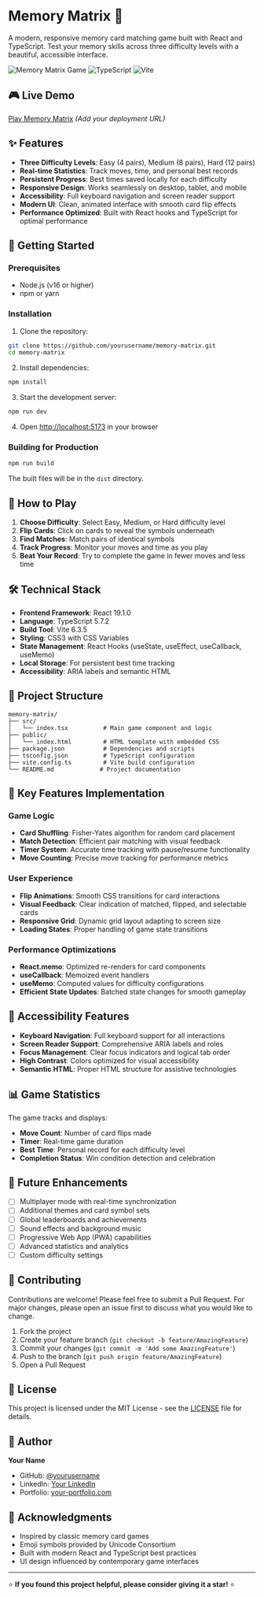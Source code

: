 # Memory Matrix 🧠

A modern, responsive memory card matching game built with React and TypeScript. Test your memory skills across three difficulty levels with a beautiful, accessible interface.

![Memory Matrix Game](https://img.shields.io/badge/React-19.1.0-blue) ![TypeScript](https://img.shields.io/badge/TypeScript-5.7.2-blue) ![Vite](https://img.shields.io/badge/Vite-6.3.5-green)

## 🎮 Live Demo

[Play Memory Matrix](your-deployed-url-here) *(Add your deployment URL)*

## ✨ Features

- **Three Difficulty Levels**: Easy (4 pairs), Medium (8 pairs), Hard (12 pairs)
- **Real-time Statistics**: Track moves, time, and personal best records
- **Persistent Progress**: Best times saved locally for each difficulty
- **Responsive Design**: Works seamlessly on desktop, tablet, and mobile
- **Accessibility**: Full keyboard navigation and screen reader support
- **Modern UI**: Clean, animated interface with smooth card flip effects
- **Performance Optimized**: Built with React hooks and TypeScript for optimal performance

## 🚀 Getting Started

### Prerequisites

- Node.js (v16 or higher)
- npm or yarn

### Installation

1. Clone the repository:
```bash
git clone https://github.com/yourusername/memory-matrix.git
cd memory-matrix
```

2. Install dependencies:
```bash
npm install
```

3. Start the development server:
```bash
npm run dev
```

4. Open [http://localhost:5173](http://localhost:5173) in your browser

### Building for Production

```bash
npm run build
```

The built files will be in the `dist` directory.

## 🎯 How to Play

1. **Choose Difficulty**: Select Easy, Medium, or Hard difficulty level
2. **Flip Cards**: Click on cards to reveal the symbols underneath
3. **Find Matches**: Match pairs of identical symbols
4. **Track Progress**: Monitor your moves and time as you play
5. **Beat Your Record**: Try to complete the game in fewer moves and less time

## 🛠️ Technical Stack

- **Frontend Framework**: React 19.1.0
- **Language**: TypeScript 5.7.2
- **Build Tool**: Vite 6.3.5
- **Styling**: CSS3 with CSS Variables
- **State Management**: React Hooks (useState, useEffect, useCallback, useMemo)
- **Local Storage**: For persistent best time tracking
- **Accessibility**: ARIA labels and semantic HTML

## 📁 Project Structure

```
memory-matrix/
├── src/
│   └── index.tsx          # Main game component and logic
├── public/
│   └── index.html         # HTML template with embedded CSS
├── package.json           # Dependencies and scripts
├── tsconfig.json          # TypeScript configuration
├── vite.config.ts         # Vite build configuration
└── README.md             # Project documentation
```

## 🎨 Key Features Implementation

### Game Logic
- **Card Shuffling**: Fisher-Yates algorithm for random card placement
- **Match Detection**: Efficient pair matching with visual feedback
- **Timer System**: Accurate time tracking with pause/resume functionality
- **Move Counting**: Precise move tracking for performance metrics

### User Experience
- **Flip Animations**: Smooth CSS transitions for card interactions
- **Visual Feedback**: Clear indication of matched, flipped, and selectable cards
- **Responsive Grid**: Dynamic grid layout adapting to screen size
- **Loading States**: Proper handling of game state transitions

### Performance Optimizations
- **React.memo**: Optimized re-renders for card components
- **useCallback**: Memoized event handlers
- **useMemo**: Computed values for difficulty configurations
- **Efficient State Updates**: Batched state changes for smooth gameplay

## 🌟 Accessibility Features

- **Keyboard Navigation**: Full keyboard support for all interactions
- **Screen Reader Support**: Comprehensive ARIA labels and roles
- **Focus Management**: Clear focus indicators and logical tab order
- **High Contrast**: Colors optimized for visual accessibility
- **Semantic HTML**: Proper HTML structure for assistive technologies

## 📊 Game Statistics

The game tracks and displays:
- **Move Count**: Number of card flips made
- **Timer**: Real-time game duration
- **Best Time**: Personal record for each difficulty level
- **Completion Status**: Win condition detection and celebration

## 🎯 Future Enhancements

- [ ] Multiplayer mode with real-time synchronization
- [ ] Additional themes and card symbol sets
- [ ] Global leaderboards and achievements
- [ ] Sound effects and background music
- [ ] Progressive Web App (PWA) capabilities
- [ ] Advanced statistics and analytics
- [ ] Custom difficulty settings

## 🤝 Contributing

Contributions are welcome! Please feel free to submit a Pull Request. For major changes, please open an issue first to discuss what you would like to change.

1. Fork the project
2. Create your feature branch (`git checkout -b feature/AmazingFeature`)
3. Commit your changes (`git commit -m 'Add some AmazingFeature'`)
4. Push to the branch (`git push origin feature/AmazingFeature`)
5. Open a Pull Request

## 📝 License

This project is licensed under the MIT License - see the [LICENSE](LICENSE) file for details.

## 👤 Author

**Your Name**
- GitHub: [@yourusername](https://github.com/yourusername)
- LinkedIn: [Your LinkedIn](https://linkedin.com/in/yourprofile)
- Portfolio: [your-portfolio.com](https://your-portfolio.com)

## 🙏 Acknowledgments

- Inspired by classic memory card games
- Emoji symbols provided by Unicode Consortium
- Built with modern React and TypeScript best practices
- UI design influenced by contemporary game interfaces

---

⭐ **If you found this project helpful, please consider giving it a star!** ⭐
